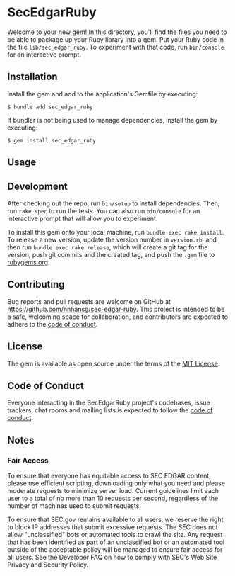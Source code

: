 # SecEdgarRuby

Welcome to your new gem! In this directory, you'll find the files you need to be able to package up your Ruby library into a gem. Put your Ruby code in the file `lib/sec_edgar_ruby`. To experiment with that code, run `bin/console` for an interactive prompt.

## Installation

Install the gem and add to the application's Gemfile by executing:

    $ bundle add sec_edgar_ruby

If bundler is not being used to manage dependencies, install the gem by executing:

    $ gem install sec_edgar_ruby

## Usage

## Development

After checking out the repo, run `bin/setup` to install dependencies. Then, run `rake spec` to run the tests. You can also run `bin/console` for an interactive prompt that will allow you to experiment.

To install this gem onto your local machine, run `bundle exec rake install`. To release a new version, update the version number in `version.rb`, and then run `bundle exec rake release`, which will create a git tag for the version, push git commits and the created tag, and push the `.gem` file to [rubygems.org](https://rubygems.org).

## Contributing

Bug reports and pull requests are welcome on GitHub at https://github.com/nnhansg/sec-edgar-ruby. This project is intended to be a safe, welcoming space for collaboration, and contributors are expected to adhere to the [code of conduct](https://github.com/nnhansg/sec-edgar-ruby/blob/master/CODE_OF_CONDUCT.md).

## License

The gem is available as open source under the terms of the [MIT License](https://opensource.org/licenses/MIT).

## Code of Conduct

Everyone interacting in the SecEdgarRuby project's codebases, issue trackers, chat rooms and mailing lists is expected to follow the [code of conduct](https://github.com/nnhansg/sec-edgar-ruby/blob/master/CODE_OF_CONDUCT.md).

## Notes

### Fair Access

To ensure that everyone has equitable access to SEC EDGAR content, please use efficient scripting, downloading only what you need and please moderate requests to minimize server load. Current guidelines limit each user to a total of no more than 10 requests per second, regardless of the number of machines used to submit requests.

To ensure that SEC.gov remains available to all users, we reserve the right to block IP addresses that submit excessive requests. The SEC does not allow "unclassified" bots or automated tools to crawl the site. Any request that has been identified as part of an unclassified bot or an automated tool outside of the acceptable policy will be managed to ensure fair access for all users. See the Developer FAQ on how to comply with SEC's Web Site Privacy and Security Policy.
